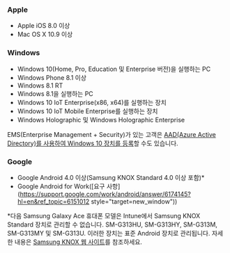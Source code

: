 

### <a name="apple"></a>Apple
  - Apple iOS 8.0 이상
  - Mac OS X 10.9 이상

### <a name="windows"></a>Windows
  - Windows 10(Home, Pro, Education 및 Enterprise 버전)을 실행하는 PC
  - Windows Phone 8.1 이상
  - Windows 8.1 RT
  - Windows 8.1을 실행하는 PC
  - Windows 10 IoT Enterprise(x86, x64)를 실행하는 장치
  - Windows 10 IoT Mobile Enterprise를 실행하는 장치
  - Windows Holographic 및 Windows Holographic Enterprise

EMS(Enterprise Management + Security)가 있는 고객은 [AAD(Azure Active Directory)를 사용하여 Windows 10 장치를 등록](/intune/deploy-use/set-up-windows-device-management-with-microsoft-intune#azure-active-directory-enrollment)할 수도 있습니다.

### <a name="google"></a>Google
- Google Android 4.0 이상(Samsung KNOX Standard 4.0 이상 포함)*
- Google Android for Work([요구 사항](https://support.google.com/work/android/answer/6174145?hl=en&ref_topic=6151012 style="target=new_window"))

*다음 Samsung Galaxy Ace 휴대폰 모델은 Intune에서 Samsung KNOX Standard 장치로 관리할 수 없습니다. SM-G313HU, SM-G313HY, SM-G313M, SM-G313MY 및 SM-G313U. 이러한 장치는 표준 Android 장치로 관리됩니다. 자세한 내용은 [Samsung KNOX 웹 사이트](https://www.samsungknox.com/en)를 참조하세요.
 


<!--HONumber=Jan17_HO1-->


